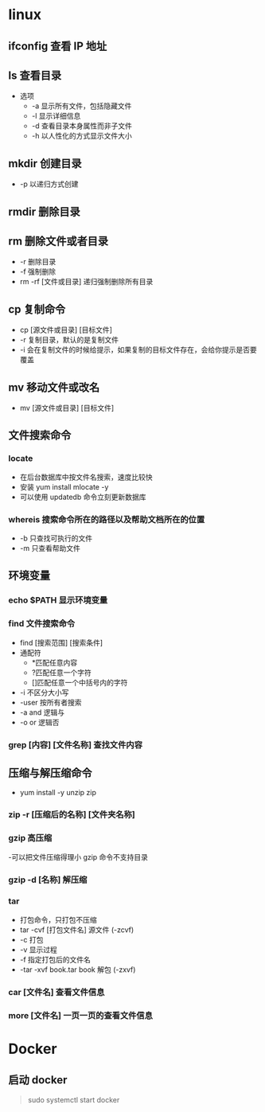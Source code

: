 <!--
 * @Author: water.li
 * @Date: 2023-05-04 22:06:38
 * @Description:
 * @FilePath: \Notebook\前端运维\.md
-->

# linux

## ifconfig 查看 IP 地址

## ls 查看目录

- 选项
  - -a 显示所有文件，包括隐藏文件
  - -l 显示详细信息
  - -d 查看目录本身属性而非子文件
  - -h 以人性化的方式显示文件大小

## mkdir 创建目录

- -p 以递归方式创建

## rmdir 删除目录

## rm 删除文件或者目录

- -r 删除目录
- -f 强制删除
- rm -rf [文件或目录] 递归强制删除所有目录

## cp 复制命令

- cp [源文件或目录] [目标文件]
- -r 复制目录，默认的是复制文件
- -i 会在复制文件的时候给提示，如果复制的目标文件存在，会给你提示是否要覆盖

## mv 移动文件或改名

- mv [源文件或目录] [目标文件]

## 文件搜索命令

### locate

- 在后台数据库中按文件名搜索，速度比较快
- 安装 yum install mlocate -y
- 可以使用 updatedb 命令立刻更新数据库

### whereis 搜索命令所在的路径以及帮助文档所在的位置

- -b 只查找可执行的文件
- -m 只查看帮助文件

## 环境变量

### echo $PATH 显示环境变量

### find 文件搜索命令

- find [搜索范围] [搜索条件]
- 通配符
  - \*匹配任意内容
  - ?匹配任意一个字符
  - []匹配任意一个中括号内的字符
- -i 不区分大小写
- -user 按所有者搜索
- -a and 逻辑与
- -o or 逻辑否

### grep [内容] [文件名称] 查找文件内容

## 压缩与解压缩命令

- yum install -y unzip zip

### zip -r [压缩后的名称] [文件夹名称]

### gzip 高压缩

-可以把文件压缩得理小 gzip 命令不支持目录

### gzip -d [名称] 解压缩

### tar

- 打包命令，只打包不压缩
- tar -cvf [打包文件名] 源文件 (-zcvf)
- -c 打包
- -v 显示过程
- -f 指定打包后的文件名
- -tar -xvf book.tar book 解包 (-zxvf)

### car [文件名] 查看文件信息

### more [文件名] 一页一页的查看文件信息

# Docker

## 启动 docker

> sudo systemctl start docker
